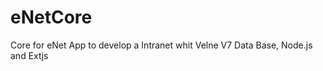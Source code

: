 eNetCore
========

Core for eNet App to develop a Intranet whit Velne V7 Data Base, Node.js and Extjs
